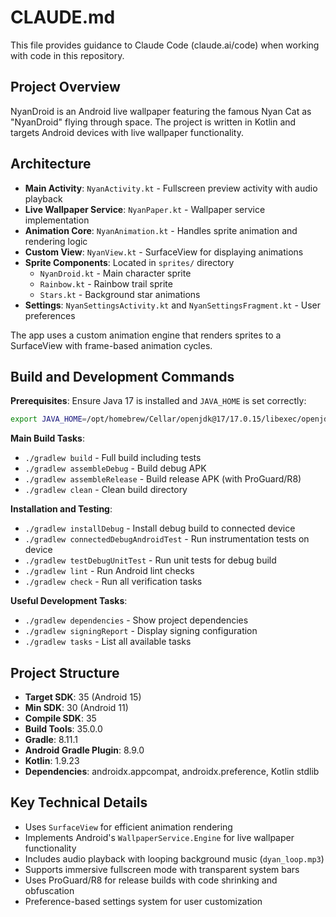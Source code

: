 # CLAUDE.md

This file provides guidance to Claude Code (claude.ai/code) when working with code in this repository.

## Project Overview

NyanDroid is an Android live wallpaper featuring the famous Nyan Cat as "NyanDroid" flying through space. The project is written in Kotlin and targets Android devices with live wallpaper functionality.

## Architecture

- **Main Activity**: `NyanActivity.kt` - Fullscreen preview activity with audio playback
- **Live Wallpaper Service**: `NyanPaper.kt` - Wallpaper service implementation
- **Animation Core**: `NyanAnimation.kt` - Handles sprite animation and rendering logic
- **Custom View**: `NyanView.kt` - SurfaceView for displaying animations
- **Sprite Components**: Located in `sprites/` directory
  - `NyanDroid.kt` - Main character sprite
  - `Rainbow.kt` - Rainbow trail sprite
  - `Stars.kt` - Background star animations
- **Settings**: `NyanSettingsActivity.kt` and `NyanSettingsFragment.kt` - User preferences

The app uses a custom animation engine that renders sprites to a SurfaceView with frame-based animation cycles.

## Build and Development Commands

**Prerequisites**: Ensure Java 17 is installed and `JAVA_HOME` is set correctly:
```bash
export JAVA_HOME=/opt/homebrew/Cellar/openjdk@17/17.0.15/libexec/openjdk.jdk/Contents/Home
```

**Main Build Tasks**:
- `./gradlew build` - Full build including tests
- `./gradlew assembleDebug` - Build debug APK
- `./gradlew assembleRelease` - Build release APK (with ProGuard/R8)
- `./gradlew clean` - Clean build directory

**Installation and Testing**:
- `./gradlew installDebug` - Install debug build to connected device
- `./gradlew connectedDebugAndroidTest` - Run instrumentation tests on device
- `./gradlew testDebugUnitTest` - Run unit tests for debug build
- `./gradlew lint` - Run Android lint checks
- `./gradlew check` - Run all verification tasks

**Useful Development Tasks**:
- `./gradlew dependencies` - Show project dependencies
- `./gradlew signingReport` - Display signing configuration
- `./gradlew tasks` - List all available tasks

## Project Structure

- **Target SDK**: 35 (Android 15)
- **Min SDK**: 30 (Android 11)
- **Compile SDK**: 35
- **Build Tools**: 35.0.0
- **Gradle**: 8.11.1
- **Android Gradle Plugin**: 8.9.0
- **Kotlin**: 1.9.23
- **Dependencies**: androidx.appcompat, androidx.preference, Kotlin stdlib

## Key Technical Details

- Uses `SurfaceView` for efficient animation rendering
- Implements Android's `WallpaperService.Engine` for live wallpaper functionality
- Includes audio playback with looping background music (`dyan_loop.mp3`)
- Supports immersive fullscreen mode with transparent system bars
- Uses ProGuard/R8 for release builds with code shrinking and obfuscation
- Preference-based settings system for user customization